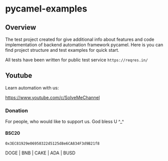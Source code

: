 # pycamel-examples

## Overview 

The test project created for give additional info about features and code implementation of backend automation framework
pycamel.
Here is you can find project structure and test examples for quick start.

All tests have been written for public test service 
```https://reqres.in/```
## Youtube
Learn automation with us:

https://www.youtube.com/c/SolveMeChannel

### Donation
For people, who would like to support us. God bless U ^_^

#### BSC20
``0x3EC81929e06950322d5125d8e6CA834F3d9B21f8``

DOGE | BNB | CAKE | ADA | BUSD
